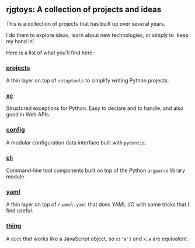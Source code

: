 ## rjgtoys: A collection of projects and ideas

This is a collection of projects that has built up over several years.

I do them to explore ideas, learn about new technologies, or simply to
'keep my hand in'.

Here is a list of what you'll find here:

### [projects](../../../rjgtoys-projects)

A thin layer on top of `setuptools` to simplify writing Python projects.

### [xc](../../../rjgtoys-xc)

Structured exceptions for Python.  Easy to declare and to handle, and also good in Web APIs.

### [config](../../../rjgtoys-config)

A modular configuration data interface built with `pydantic`.

### [cli](../../../rjgtoys-cli)

Command-line tool components built on top of the Python `argparse` library module.

### [yaml](../../../rjgtoys-yaml)

A thin layer on top of `ruamel.yaml` that does YAML I/O with some tricks
that I find useful.

### [thing](../../../rjgtoys-thing)

A `dict` that works like a JavaScript object, so `x['a']` and `x.a` are equivalent.

